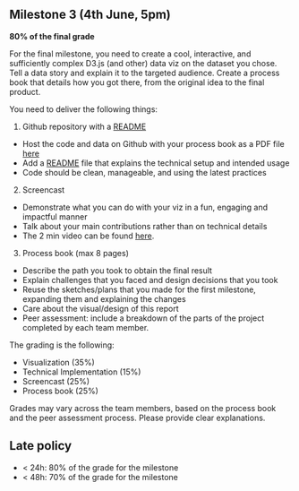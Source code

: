 ## Milestone 3 (4th June, 5pm)

**80% of the final grade**

For the final milestone, you need to create a cool, interactive, and sufficiently complex D3.js (and other) data viz on the dataset you chose. Tell a data story and explain it to the targeted audience. Create a process book that details how you got there, from the original idea to the final product.

You need to deliver the following things:
1. Github repository with a [README](../README.md)
* Host the code and data on Github with your process book as a PDF file [here](./process_book.pdf)
* Add a [README](../wa-visualization/README.md) file that explains the technical setup and intended usage
* Code should be clean, manageable, and using the latest practices
2. Screencast
* Demonstrate what you can do with your viz in a fun, engaging and impactful manner
* Talk about your main contributions rather than on technical details
* The 2 min video can be found [here](https://drive.google.com/file/d/1nbVBNSENsk2Auo-obHa2WsYavL-OOQFK/view).
3. Process book (max 8 pages)
* Describe the path you took to obtain the final result
* Explain challenges that you faced and design decisions that you took
* Reuse the sketches/plans that you made for the first milestone, expanding them and explaining the changes
* Care about the visual/design of this report
* Peer assessment: include a breakdown of the parts of the project completed by each team member.

The grading is the following:
* Visualization (35%)
* Technical Implementation (15%)
* Screencast (25%)
* Process book (25%)

Grades may vary across the team members, based on the process book and the
peer assessment process. Please provide clear explanations.

## Late policy

- < 24h: 80% of the grade for the milestone
- < 48h: 70% of the grade for the milestone
